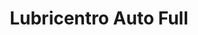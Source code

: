 ---
title: "Lubricentro Auto Full"
url: /moravia/lubricentro-auto-full/
shop: reparación de automóviles
---